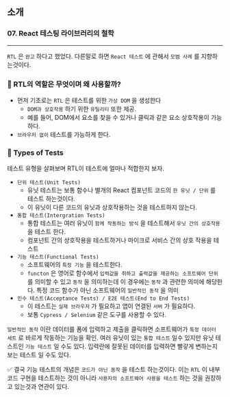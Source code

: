 ## 소개

### 07. React 테스팅 라이브러리의 철학
---------------------------------------------

`RTL` 은 `완고` 하다고 했었다. 
다른말로 하면 `React 테스트` 에 관해서 `모범 사례` 를 지향하는것이다.

### 📌 RTL의 역할은 무엇이며 왜 사용할까?

- 먼저 기초로는 `RTL` 은 테스트를 위한 `가상 DOM` 을 생성한다
  - `DOM과 상호작용` 하기 위한 `유틸리티` 또한 제공.
  - 예를 들어, DOM에서 요소를 찾을 수 있거나 클릭과 같은 요소 상호작용이 가능하다.
- `브라우저 없이` 테스트를 가능하게 한다.

### 📌 Types of Tests

테스트 유형을 살펴보며 RTL이 테스트에 얼마나 적합한지 보자.

- `단위 테스트(Unit Tests)`
  - 유닛 테스트는 보통 함수나 별개의 React 컴포넌트 코드의 `한 유닛 / 단위` 를 테스트 하는것이다.
  - 이 유닛이 다른 코드의 유닛과 상호작용하는 것을 테스트하지 않는다.
- `통합 테스트(Intergration Tests)`
  - 통합 테스트는 여러 유닛이 `함께 작동하는 방식` 을 테스트해서 `유닛 간의 상호작용` 을 테스트 한다.
  - 컴포넌트 간의 상호작용을 테스트하거나 마이크로 서비스 간의 상호 작용을 테스트
- `기능 테스트(Functional Tests)`
  - 소프트웨어의 `특정 기능` 을 테스트한다.
  - `functon` 은 영어로 함수에서 `입력값을 취하고 출력값을 제공하는 소프트웨어 단위` 를 의미할 수 있고 `동작` 을 의미하는데 이 경우에는 `동작` 과 관련한 의미에 해당한다. 특정 코드 함수가 아닌 소프트웨어의 `일반적인 동작` 을 의미
- `인수 테스트(Acceptance Tests) / E2E 테스트(End to End Tests)`
  - 이 테스트는 `실제 브라우저` 가 필요하고 앱이 연결된 `서버` 가 필요하다. 
  - 보통 `Cypress / Selenium` 같은 도구를 사용할 수 있다.
  
`일반적인 동작` 이란 데이터를 폼에 입력하고 제출을 클릭하면 소프트웨어가 `특정 데이터 세트` 로 바르게 작동하는 기능을 확인. 여러 유닛이 있는 `통합 테스트` 일수 있지만 유닛 테스트인 `기능 테스트` 일 수도 있다. 입력란에 잘못된 데이터를 입력하면 빨갛게 변하는지 보는 테스트 일 수도 있다.

✅ 결국 기능 테스트의 개념은 `코드가 아닌 동작` 을 테스트 하는것이다.
이는 `RTL` 이 내부 코드 구현을 테스트하는 것이 아니라 `사용자의 소프트웨어 사용을 테스트` 하는 것을 권장하고 있는것과 연관이 있다.
 
